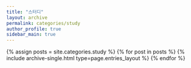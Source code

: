 ```yaml
---
title: "스터디"
layout: archive
permalink: categories/study
author_profile: true
sidebar_main: true
---
```


{% assign posts = site.categories.study %}
{% for post in posts %} {% include archive-single.html type=page.entries_layout %} {% endfor %}